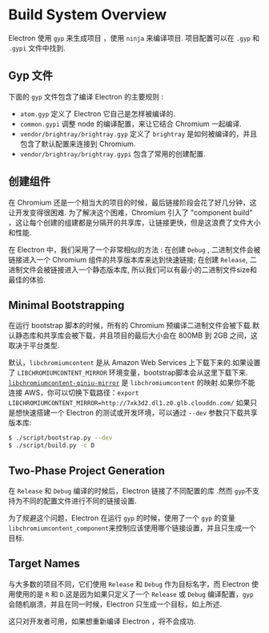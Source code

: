 # Build System Overview

Electron 使用 `gyp` 来生成项目 ，使用 `ninja` 来编译项目. 项目配置可以在 `.gyp` 和 `.gypi` 文件中找到.

## Gyp 文件

下面的 `gyp` 文件包含了编译 Electron 的主要规则 :

* `atom.gyp` 定义了 Electron 它自己是怎样被编译的.
* `common.gypi` 调整 node 的编译配置，来让它结合 Chromium 一起编译.
* `vendor/brightray/brightray.gyp` 定义了 `brightray` 是如何被编译的，并且包含了默认配置来连接到 Chromium.
* `vendor/brightray/brightray.gypi` 包含了常用的创建配置.

## 创建组件

在 Chromium 还是一个相当大的项目的时候，最后链接阶段会花了好几分钟，这让开发变得很困难. 为了解决这个困难，Chromium 引入了 "component build" ，这让每个创建的组建都是分隔开的共享库，让链接更快，但是这浪费了文件大小和性能.

在 Electron 中，我们采用了一个非常相似的方法 : 在创建 `Debug` , 二进制文件会被链接进入一个 Chromium 组件的共享版本库来达到快速链接; 在创建 `Release`, 二进制文件会被链接进入一个静态版本库, 所以我们可以有最小的二进制文件size和最佳的体验.

## Minimal Bootstrapping

在运行 bootstrap 脚本的时候，所有的 Chromium 预编译二进制文件会被下载.默认静态库和共享库会被下载，并且项目的最后大小会在 800MB 到 2GB 之间，这取决于平台类型.

默认，`libchromiumcontent` 是从  Amazon Web Services 上下载下来的.如果设置了 `LIBCHROMIUMCONTENT_MIRROR` 环境变量，bootstrap脚本会从这里下载下来. [`libchromiumcontent-qiniu-mirror`](https://github.com/hokein/libchromiumcontent-qiniu-mirror) 是 `libchromiumcontent` 的映射.如果你不能连接 AWS，你可以切换下载路径：`export LIBCHROMIUMCONTENT_MIRROR=http://7xk3d2.dl1.z0.glb.clouddn.com/`
如果只是想快速搭建一个 Electron 的测试或开发环境，可以通过 `--dev` 参数只下载共享版本库:

```bash
$ ./script/bootstrap.py --dev
$ ./script/build.py -c D
```

## Two-Phase Project Generation

在 `Release` 和 `Debug` 编译的时候后，Electron 链接了不同配置的库 .然而 `gyp`不支持为不同的配置文件进行不同的链接设置.

为了规避这个问题，Electron 在运行 `gyp` 的时候，使用了一个 `gyp` 的变量 `libchromiumcontent_component`来控制应该使用哪个链接设置，并且只生成一个目标.

## Target Names

与大多数的项目不同，它们使用 `Release` 和 `Debug` 作为目标名字，而 Electron 使用使用的是 `R` 和 `D`.这是因为如果只定义了一个 `Release` 或 `Debug` 编译配置，`gyp` 会随机崩溃，并且在同一时候，Electron 只生成一个目标，如上所述.

这只对开发者可用，如果想重新编译 Electron ，将不会成功.